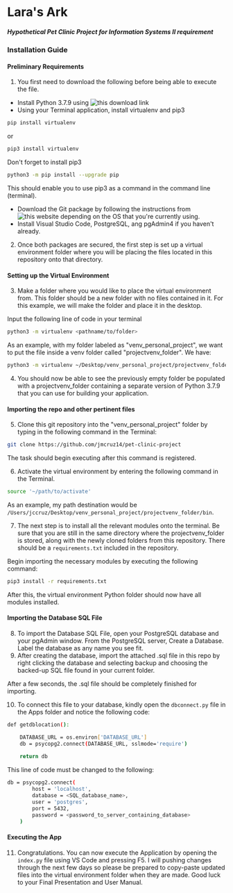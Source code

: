 # Lara's Ark
##### Hypothetical Pet Clinic Project for Information Systems II requirement

### Installation Guide

#### Preliminary Requirements
1. You first need to download the following before being able to execute the file.
- Install Python 3.7.9 using ![this download link](https://www.python.org/downloads/release/python-379/)
- Using your Terminal application, install virtualenv and pip3

```sh
pip install virtualenv
```
or
```sh
pip3 install virtualenv
```

Don't forget to install pip3
```sh
python3 -m pip install --upgrade pip
```
This should enable you to use pip3 as a command in the command line (terminal).

- Download the Git package by following the instructions from ![this website](https://git-scm.com/downloads) depending on the OS that you're currently using.
- Install Visual Studio Code, PostgreSQL, ang pgAdmin4 if you haven't already.

2. Once both packages are secured, the first step is set up a virtual environment folder where you will be placing the files located in this repository onto that directory.

#### Setting up the Virtual Environment
3. Make a folder where you would like to place the virtual environment from. This folder should be a new folder with no files contained in it. For this example, we will make the folder and place it in the desktop.

Input the following line of code in your terminal
```sh
python3 -m virtualenv <pathname/to/folder>
```
As an example, with my folder labeled as "venv_personal_project", we want to put the file inside a venv folder called "projectvenv_folder". We have:
```sh
python3 -m virtualenv ~/Desktop/venv_personal_project/projectvenv_folder
```

4. You should now be able to see the previously empty folder be populated with a projectvenv_folder containing a separate version of Python 3.7.9 that you can use for building your application.

#### Importing the repo and other pertinent files
5. Clone this git repository into the "venv_personal_project" folder by typing in the following command in the Terminal:
```sh
git clone https://github.com/jmcruz14/pet-clinic-project
```
The task should begin executing after this command is registered.

6. Activate the virtual environment by entering the following command in the Terminal.

```sh
source '~/path/to/activate'
```
As an example, my path destination would be `/Users/jccruz/Desktop/venv_personal_project/projectvenv_folder/bin`.

7. The next step is to install all the relevant modules onto the terminal. Be sure that you are still in the same directory where the projectvenv_folder is stored, along with the newly cloned folders from this repository. There should be a `requirements.txt` included in the repository.

Begin importing the necessary modules by executing the following command:
```sh
pip3 install -r requirements.txt
```

After this, the virtual environment Python folder should now have all modules installed. 

#### Importing the Database SQL File

8. To import the Database SQL File, open your PostgreSQL database and your pgAdmin window. From the PostgreSQL server, Create a Database. Label the database as any name you see fit.
9. After creating the database, import the attached .sql file in this repo by right clicking the database and selecting backup and choosing the backed-up SQL file found in your current folder.

After a few seconds, the .sql file should be completely finished for importing.

10. To connect this file to your database, kindly open the `dbconnect.py` file in the Apps folder and notice the following code:

```sh
def getdblocation():

    DATABASE_URL = os.environ['DATABASE_URL']
    db = psycopg2.connect(DATABASE_URL, sslmode='require')
    
    return db
```

This line of code must be changed to the following:

```sh
db = psycopg2.connect(
        host = 'localhost',
        database = <SQL_database_name>,
        user = 'postgres',
        port = 5432,
        password = <password_to_server_containing_database>
    )
```
#### Executing the App
11. Congratulations. You can now execute the Application by opening the `index.py` file using VS Code and pressing F5. I will pushing changes through the next few days so please be prepared to copy-paste updated files into the virtual environment folder when they are made. Good luck to your Final Presentation and User Manual.
